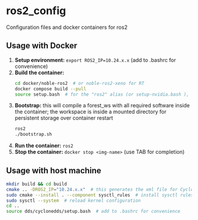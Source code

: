 # ros2_config
Configuration files and docker containers for ros2

## Usage with Docker

1. **Setup environment:**  `export ROS2_IP=10.24.x.x` (add to .bashrc for convenience)
2. **Build the container:**
    ```bash
    cd docker/noble-ros2  # or noble-ros2-xeno for RT
    docker compose build --pull
    source setup.bash  # for the "ros2" alias (or setup-nvidia.bash ), add to .bashrc for convenience
    ```
3. **Bootstrap:** this will compile a forest_ws with all required software inside the container; the workspace is inside a mounted directory for persistent storage over container restart
   ```bash
   ros2
   ./bootstrap.sh
   ```
4. **Run the container:** `ros2`
5. **Stop the container:**  `docker stop <img-name>` (use TAB for completion)


## Usage with host machine

```bash
mkdir build && cd build
cmake .. -DROS2_IP="10.24.x.x"  # this generates the xml file for CycloneDDS with the correct network address
sudo cmake --install . --component sysctl_rules  # install sysctl rules for optimized kernel configuration
sudo sysctl --system  # reload kernel configuration
cd ..
source dds/cyclonedds/setup.bash  # add to .bashrc for convenience
```
